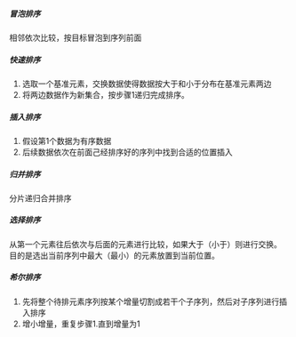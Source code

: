 ##### 冒泡排序
相邻依次比较，按目标冒泡到序列前面

##### 快速排序
1. 选取一个基准元素，交换数据使得数据按大于和小于分布在基准元素两边
2. 将两边数据作为新集合，按步骤1递归完成排序。

##### 插入排序
1. 假设第1个数据为有序数据
2. 后续数据依次在前面己经排序好的序列中找到合适的位置插入

##### 归并排序
分片递归合并排序

##### 选择排序
从第一个元素往后依次与后面的元素进行比较，如果大于（小于）则进行交换。
目的是选出当前序列中最大（最小）的元素放置到当前位置。

##### 希尔排序
1. 先将整个待排元素序列按某个增量切割成若干个子序列，然后对子序列进行插入排序
2. 增小增量，重复步骤1.直到增量为1
